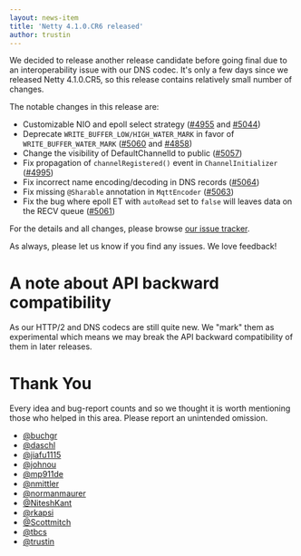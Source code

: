 ```yaml
---
layout: news-item
title: 'Netty 4.1.0.CR6 released'
author: trustin
---
```


We decided to release another release candidate before going final due to an interoperability issue with our DNS codec. It's only a few days since we released Netty 4.1.0.CR5, so this release contains relatively small number of changes.

The notable changes in this release are:

* Customizable NIO and epoll select strategy ([#4955](https://github.com/netty/netty/pull/4955) and [#5044](https://github.com/netty/netty/pull/5044))
* Deprecate `WRITE_BUFFER_LOW/HIGH_WATER_MARK` in favor of `WRITE_BUFFER_WATER_MARK` ([#5060](https://github.com/netty/netty/pull/5060) and [#4858](https://github.com/netty/netty/pull/4858))
* Change the visibility of DefaultChannelId to public ([#5057](https://github.com/netty/netty/pull/5057))
* Fix propagation of `channelRegistered()` event in `ChannelInitializer` ([#4995](https://github.com/netty/netty/pull/4995))
* Fix incorrect name encoding/decoding in DNS records ([#5064](https://github.com/netty/netty/pull/5064))
* Fix missing `@Sharable` annotation in `MqttEncoder` ([#5063](https://github.com/netty/netty/pull/5063))
* Fix the bug where epoll ET with `autoRead` set to `false` will leaves data on the RECV queue ([#5061](https://github.com/netty/netty/pull/5061))

For the details and all changes, please browse [our issue tracker](https://github.com/netty/netty/issues?q=milestone%3A4.1.0.CR6+is%3Aclosed).

As always, please let us know if you find any issues. We love feedback!

# A note about API backward compatibility

As our HTTP/2 and DNS codecs are still quite new. We "mark" them as experimental which means we may break the API backward compatibility of them in later releases.

# Thank You

Every idea and bug-report counts and so we thought it is worth mentioning those who helped in this area. Please report an unintended omission.

* [@buchgr](https://github.com/buchgr)
* [@daschl](https://github.com/daschl)
* [@jiafu1115](https://github.com/jiafu1115)
* [@johnou](https://github.com/johnou)
* [@mp911de](https://github.com/mp911de)
* [@nmittler](https://github.com/nmittler)
* [@normanmaurer](https://github.com/normanmaurer)
* [@NiteshKant](https://github.com/NiteshKant)
* [@rkapsi](https://github.com/rkapsi)
* [@Scottmitch](https://github.com/Scottmitch)
* [@tbcs](https://github.com/tbcs)
* [@trustin](https://github.com/trustin)

